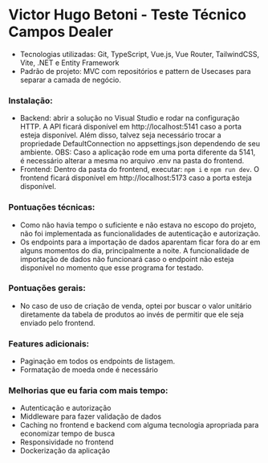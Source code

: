 # Victor Hugo Betoni - Teste Técnico Campos Dealer
- Tecnologias utilizadas: Git, TypeScript, Vue.js, Vue Router, TailwindCSS, Vite, .NET e Entity Framework
- Padrão de projeto: MVC com repositórios e pattern de Usecases para separar a camada de negócio.

### Instalação:
- Backend: abrir a solução no Visual Studio e rodar na configuração HTTP. A API ficará disponível em http://localhost:5141 caso a porta esteja disponível. Além disso, talvez seja necessário trocar a propriedade DefaultConnection no appsettings.json dependendo de seu ambiente. OBS: Caso a aplicação rode em uma porta diferente da 5141, é necessário alterar a mesma no arquivo .env na pasta do frontend.
- Frontend: Dentro da pasta do frontend, executar: `npm i` e `npm run dev`. O frontend ficará disponível em http://localhost:5173 caso a porta esteja disponível.  


### Pontuações técnicas:
- Como não havia tempo o suficiente e não estava no escopo do projeto, não foi implementada as funcionalidades de autenticação e autorização.
-  Os endpoints para a importação de dados aparentam ficar fora do ar em alguns momentos do dia, principalmente a noite. A funcionalidade de importação de dados não funcionará caso o endpoint não esteja disponível no momento que esse programa for testado.

### Pontuações gerais:
- No caso de uso de criação de venda, optei por buscar o valor unitário diretamente da tabela de produtos ao invés de permitir que ele seja enviado pelo frontend.

### Features adicionais:
- Paginação em todos os endpoints de listagem.
- Formatação de moeda onde é necessário

### Melhorias que eu faria com mais tempo:
- Autenticação e autorização
- Middleware para fazer validação de dados
- Caching no frontend e backend com alguma tecnologia apropriada para economizar tempo de busca
- Responsividade no frontend
- Dockerização da aplicação
